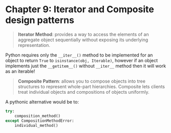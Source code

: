 # Chapter 9: Iterator and Composite design patterns

> **Iterator Method**: provides a way to access the elements of an aggregate object sequentially without exposing its underlying representation.

Python requires only the `__iter__()` method to be implemented for an object to return `True` to `isinstance(obj, Iterable)`, however if an object implements just the `__getitem__()` without `__iter__` method then it will work as an  iterable!

> **Composite Pattern**: allows you to compose objects into tree structures to represent whole-part hierarchies.  Composite lets clients treat individual objects and compositions of objects uniformly.

A pythonic alternative would be to:

```python
try: 
    composition_method()
except CompositionMethodError:
    individual_method()
```
